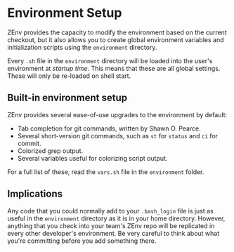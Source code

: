 # Environment Setup

ZEnv provides the capacity to modify the environment based on the current
checkout, but it also allows you to create global environment variables and
initialization scripts using the `environment` directory.

Every `.sh` file in the `environment` directory will be loaded into the user's
environment at *startup time*. This means that these are all global settings.
These will only be re-loaded on shell start.


## Built-in environment setup

ZEnv provides several ease-of-use upgrades to the environment by default:

- Tab completion for git commands, written by Shawn O. Pearce.
- Several short-version git commands, such as `st` for `status` and `ci` for
  commit.
- Colorized grep output.
- Several variables useful for colorizing script output.

For a full list of these, read the `vars.sh` file in the `environment` folder.


## Implications

Any code that you could normally add to your `.bash_login` file is just as
useful in the `environment` directory as it is in your home directory. However,
anything that you check into your team's ZEnv repo will be replicated in every
other developer's environment. Be very careful to think about what you're
committing before you add something there.
